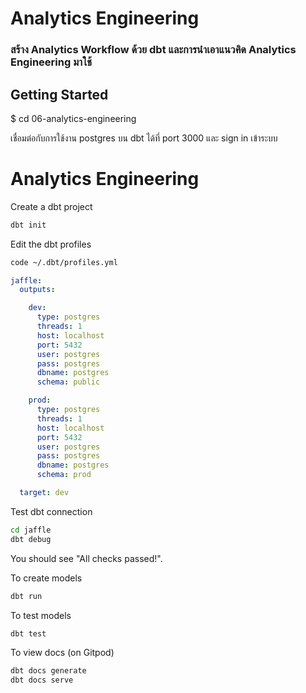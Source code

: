 # Analytics Engineering

 ### สร้าง Analytics Workflow ด้วย dbt และการนำเอาแนวคิด Analytics Engineering มาใช้

## Getting Started

$ cd  06-analytics-engineering 

เชื่อมต่อกับการใช้งาน postgres บน dbt ได้ที่ port 3000 และ sign in เข้าระบบ
# Analytics Engineering

Create a dbt project

```sh
dbt init
```

Edit the dbt profiles

```sh
code ~/.dbt/profiles.yml
```

```yml
jaffle:
  outputs:

    dev:
      type: postgres
      threads: 1
      host: localhost
      port: 5432
      user: postgres
      pass: postgres
      dbname: postgres
      schema: public

    prod:
      type: postgres
      threads: 1
      host: localhost
      port: 5432
      user: postgres
      pass: postgres
      dbname: postgres
      schema: prod

  target: dev
```

Test dbt connection

```sh
cd jaffle
dbt debug
```

You should see "All checks passed!".

To create models

```sh
dbt run
```

To test models

```sh
dbt test
```

To view docs (on Gitpod)

```sh
dbt docs generate
dbt docs serve
```
